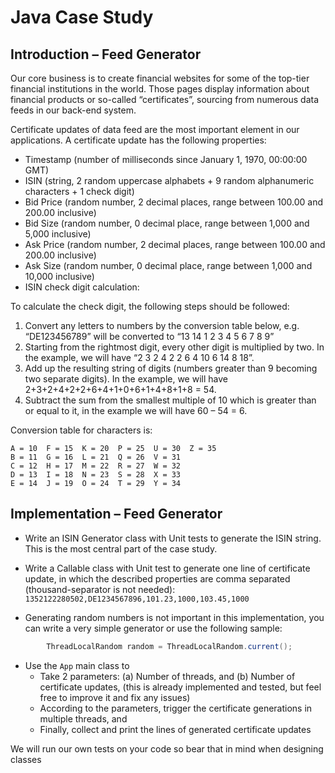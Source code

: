 # Java Case Study

## Introduction – Feed Generator

Our core business is to create financial websites for some of the top-tier financial institutions in the world. Those pages display information about financial products or so-called “certificates”, sourcing from numerous data feeds in our back-end system.

Certificate updates of data feed are the most important element in our applications. A certificate update has the following properties:

* Timestamp (number of milliseconds since January 1, 1970, 00:00:00 GMT)
* ISIN (string, 2 random uppercase alphabets + 9 random alphanumeric characters + 1 check digit)
* Bid Price (random number, 2 decimal places, range between 100.00 and 200.00 inclusive)
* Bid Size (random number, 0 decimal place, range between 1,000 and 5,000 inclusive)
* Ask Price (random number, 2 decimal places, range between 100.00 and 200.00 inclusive)
* Ask Size (random number, 0 decimal place, range between 1,000 and 10,000 inclusive)
* ISIN check digit calculation: 

To calculate the check digit, the following steps should be followed:
1.	Convert any letters to numbers by the conversion table below, e.g. “DE123456789” will be converted to “13 14 1 2 3 4 5 6 7 8 9”
2.	Starting from the rightmost digit, every other digit is multiplied by two. In the example, we will have “2 3 2 4 2 2 6 4 10 6 14 8 18”.
3.	Add up the resulting string of digits (numbers greater than 9 becoming two separate digits). In the example, we will have 2+3+2+4+2+2+6+4+1+0+6+1+4+8+1+8 = 54.
4.	Subtract the sum from the smallest multiple of 10 which is greater than or equal to it, in the example we will have 60 – 54 = 6. 

Conversion table for characters is:

```
A = 10	F = 15	K = 20	P = 25	U = 30	Z = 35
B = 11	G = 16	L = 21	Q = 26	V = 31	
C = 12	H = 17	M = 22	R = 27	W = 32	
D = 13	I = 18	N = 23	S = 28	X = 33	
E = 14	J = 19	O = 24	T = 29	Y = 34	
```
## Implementation – Feed Generator

* Write an ISIN Generator class with Unit tests to generate the ISIN string. This is the most central part of the case study.

* Write a Callable<String> class with Unit test to generate one line of certificate update, in which the described properties are comma separated (thousand-separator is not needed):
    `1352122280502,DE1234567896,101.23,1000,103.45,1000`

* Generating random numbers is not important in this implementation, you can write a very simple generator or use the following sample: 
```java
        ThreadLocalRandom random = ThreadLocalRandom.current();
```

* Use the `App` main class to
  - Take 2 parameters: (a) Number of threads, and (b) Number of certificate updates, (this is already implemented and tested, but feel free to improve it and fix any issues)
  - According to the parameters, trigger the certificate generations in multiple threads, and
  - Finally, collect and print the lines of generated certificate updates

We will run our own tests on your code so bear that in mind when designing classes

